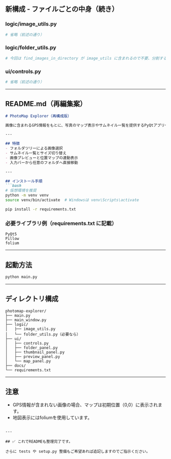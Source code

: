 ## 新構成 - ファイルごとの中身（続き）

### logic/image_utils.py
```python
# 省略（前述の通り）
```

### logic/folder_utils.py
```python
# 今回は find_images_in_directory が image_utils に含まれるので不要、分割するならここに移しても良い
```

### ui/controls.py
```python
# 省略（前述の通り）
```

---

## README.md（再編集案）
```markdown
# PhotoMap Explorer（再構成版）

画像に含まれるGPS情報をもとに、写真のマップ表示やサムネイル一覧を提供するPyQtアプリケーションです。

---

## 特徴
- フォルダツリーによる画像選択
- サムネイル一覧とサイズ切り替え
- 画像プレビューと位置マップの連動表示
- 入力バーから任意のフォルダへ直接移動

---

## インストール手順
```bash
# 仮想環境を推奨
python -m venv venv
source venv/bin/activate  # Windowsは venv\Scripts\activate

pip install -r requirements.txt
```

### 必要ライブラリ例（requirements.txt に記載）
```
PyQt5
Pillow
folium
```

---

## 起動方法
```bash
python main.py
```

---

## ディレクトリ構成
```
photomap-explorer/
├── main.py
├── main_window.py
├── logic/
│   ├── image_utils.py
│   └── folder_utils.py（必要なら）
├── ui/
│   ├── controls.py
│   ├── folder_panel.py
│   ├── thumbnail_panel.py
│   ├── preview_panel.py
│   └── map_panel.py
├── docs/
└── requirements.txt
```

---

## 注意
- GPS情報が含まれない画像の場合、マップは初期位置（0,0）に表示されます。
- 地図表示にはfoliumを使用しています。
```

---

## ✅ これでREADMEも整理完了です。

さらに tests や setup.py 整備もご希望あれば追記しますのでご指示ください。
